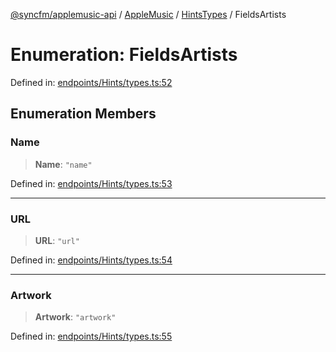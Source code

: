 [@syncfm/applemusic-api](../../../../../../globals.md) / [AppleMusic](../../../index.md) / [HintsTypes](../index.md) / FieldsArtists

# Enumeration: FieldsArtists

Defined in: [endpoints/Hints/types.ts:52](https://github.com/sync-fm/applemusic-api/blob/9471caba6a6b5bc92263ffc6e5d9c04672ec1f7f/src/endpoints/Hints/types.ts#L52)

## Enumeration Members

### Name

> **Name**: `"name"`

Defined in: [endpoints/Hints/types.ts:53](https://github.com/sync-fm/applemusic-api/blob/9471caba6a6b5bc92263ffc6e5d9c04672ec1f7f/src/endpoints/Hints/types.ts#L53)

***

### URL

> **URL**: `"url"`

Defined in: [endpoints/Hints/types.ts:54](https://github.com/sync-fm/applemusic-api/blob/9471caba6a6b5bc92263ffc6e5d9c04672ec1f7f/src/endpoints/Hints/types.ts#L54)

***

### Artwork

> **Artwork**: `"artwork"`

Defined in: [endpoints/Hints/types.ts:55](https://github.com/sync-fm/applemusic-api/blob/9471caba6a6b5bc92263ffc6e5d9c04672ec1f7f/src/endpoints/Hints/types.ts#L55)
